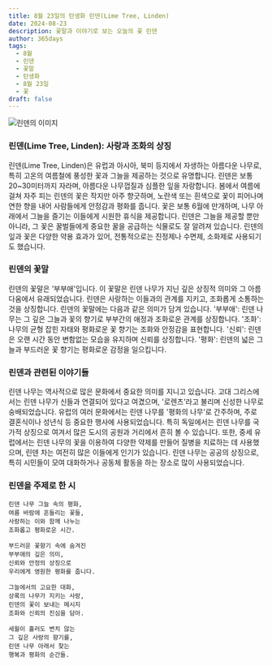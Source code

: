 ```yaml
---
title: 8월 23일의 탄생화 린덴(Lime Tree, Linden)
date: 2024-08-23
description: 꽃말과 이야기로 보는 오늘의 꽃 린덴
author: 365days
tags:
  - 8월
  - 린덴
  - 꽃말
  - 탄생화
  - 8월 23일
  - 꽃
draft: false
---
```



![린덴의 이미지](https://cdn.pixabay.com/photo/2020/06/28/18/30/linde-5350285_640.jpg#center)


### 린덴(Lime Tree, Linden): 사랑과 조화의 상징

린덴(Lime Tree, Linden)은 유럽과 아시아, 북미 등지에서 자생하는 아름다운 나무로, 특히 고온의 여름철에 풍성한 꽃과 그늘을 제공하는 것으로 유명합니다. 린덴은 보통 20~30미터까지 자라며, 아름다운 나무껍질과 심플한 잎을 자랑합니다. 봄에서 여름에 걸쳐 자주 피는 린덴의 꽃은 작지만 아주 향긋하며, 노란색 또는 흰색으로 꽃이 피어나며 연한 향을 내어 사람들에게 안정감과 평화를 줍니다. 꽃은 보통 6월에 만개하며, 나무 아래에서 그늘을 즐기는 이들에게 시원한 휴식을 제공합니다. 린덴은 그늘을 제공할 뿐만 아니라, 그 꽃은 꿀벌들에게 중요한 꿀을 공급하는 식물로도 잘 알려져 있습니다. 린덴의 잎과 꽃은 다양한 약용 효과가 있어, 전통적으로는 진정제나 수면제, 소화제로 사용되기도 했습니다.

### 린덴의 꽃말

린덴의 꽃말은 '부부애'입니다. 이 꽃말은 린덴 나무가 지닌 깊은 상징적 의미와 그 아름다움에서 유래되었습니다. 린덴은 사랑하는 이들과의 관계를 지키고, 조화롭게 소통하는 것을 상징합니다. 린덴의 꽃말에는 다음과 같은 의미가 담겨 있습니다. '부부애': 린덴 나무는 그 깊은 그늘과 꽃의 향기로 부부간의 애정과 조화로운 관계를 상징합니다. '조화': 나무의 균형 잡힌 자태와 평화로운 꽃 향기는 조화와 안정감을 표현합니다. '신뢰': 린덴은 오랜 시간 동안 변함없는 모습을 유지하며 신뢰를 상징합니다. '평화': 린덴의 넓은 그늘과 부드러운 꽃 향기는 평화로운 감정을 일으킵니다.

### 린덴과 관련된 이야기들

린덴 나무는 역사적으로 많은 문화에서 중요한 의미를 지니고 있습니다. 고대 그리스에서는 린덴 나무가 신들과 연결되어 있다고 여겼으며, '로렌츠'라고 불리며 신성한 나무로 숭배되었습니다. 유럽의 여러 문화에서는 린덴 나무를 '평화의 나무'로 간주하며, 주로 결혼식이나 성년식 등 중요한 행사에 사용되었습니다. 특히 독일에서는 린덴 나무를 국가적 상징으로 여겨서 많은 도시의 공원과 거리에서 흔히 볼 수 있습니다. 또한, 중세 유럽에서는 린덴 나무의 꽃을 이용하여 다양한 약제를 만들어 질병을 치료하는 데 사용했으며, 린덴 차는 여전히 많은 이들에게 인기가 있습니다. 린덴 나무는 공공의 상징으로, 특히 시민들이 모여 대화하거나 공동체 활동을 하는 장소로 많이 사용되었습니다.

### 린덴을 주제로 한 시

	린덴 나무 그늘 속의 평화,
	여름 바람에 흔들리는 꽃들,
	사랑하는 이와 함께 나누는
	조화롭고 평화로운 시간.
	
	부드러운 꽃향기 속에 숨겨진
	부부애의 깊은 의미,
	신뢰와 안정의 상징으로
	우리에게 영원한 평화를 줍니다.
	
	그늘에서의 고요한 대화,
	상록의 나무가 지키는 사랑,
	린덴의 꽃이 보내는 메시지
	조화와 신뢰의 진심을 담아.
	
	세월이 흘러도 변치 않는
	그 깊은 사랑의 향기를,
	린덴 나무 아래서 찾는
	행복과 평화의 순간들.